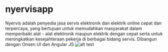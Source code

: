 # nyervisapp
Nyervis adalah penyedia jasa servis elektronik dan elektrik online cepat dan terpercaya, yang bertujuan untuk memudahkan masyarakat dalam memperbaiki alat - alat elektronik maupun elektrik dengan cepat serta untuk meningkatkan kesejahteraan pekerja di berbagai bidang servis. Dibangun dengan Onsen UI dan Angular JS
![alt text](https://i.ibb.co/PskHpq6/image-1.jpg)
